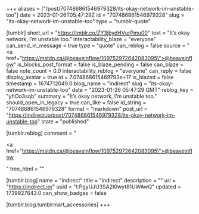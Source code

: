 +++
aliases = ["/post/707486861546979328/its-okay-network-im-unstable-too"]
date = 2023-01-26T05:47:29Z
id = "707486861546979328"
slug = "its-okay-network-im-unstable-too"
type = "tumblr-quote"

[tumblr]
short_url = "https://tmblr.co/ZY3jbydHVurPmu00"
text = "It’s okay network, I’m unstable too."
interactability_blaze = "everyone"
can_send_in_message = true
type = "quote"
can_reblog = false
source = "<a href=\"https://mstdn.ca/@beaveinflow/109752972642083095\">@beaveinflow</a>"
is_blocks_post_format = false
is_blaze_pending = false
can_blaze = false
note_count = 0.0
interactability_reblog = "everyone"
can_reply = false
display_avatar = true
id = 7.074868615469793e+17
is_blazed = false
timestamp = 1674712049.0
blog_name = "indirect"
slug = "its-okay-network-im-unstable-too"
date = "2023-01-26 05:47:29 GMT"
reblog_key = "yhOo3sqb"
summary = "It’s okay network, I’m unstable too."
should_open_in_legacy = true
can_like = false
id_string = "707486861546979328"
format = "markdown"
post_url = "https://indirect.io/post/707486861546979328/its-okay-network-im-unstable-too"
state = "published"

[tumblr.reblog]
comment = "<p><a href=\"https://mstdn.ca/@beaveinflow/109752972642083095\">@beaveinflow</a></p>"
tree_html = ""

[tumblr.blog]
name = "indirect"
title = "indirect"
description = ""
url = "https://indirect.io/"
uuid = "t:PgyUJU3SA2Klwyt81UWAwQ"
updated = 1739927643.0
can_show_badges = false

[tumblr.blog.tumblrmart_accessories]
+++
